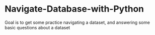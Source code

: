 # Navigate-Database-with-Python
Goal is to get some practice navigating a dataset, and answering some basic questions about a dataset
